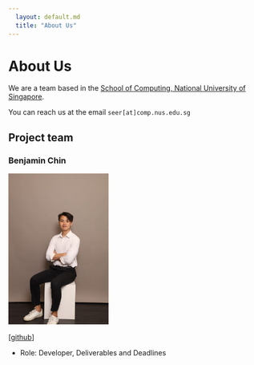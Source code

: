 ```yaml
---
  layout: default.md
  title: "About Us"
---
```


# About Us

We are a team based in the [School of Computing, National University of Singapore](http://www.comp.nus.edu.sg).

You can reach us at the email `seer[at]comp.nus.edu.sg`

## Project team

### Benjamin Chin

<img src="images/chinpcbenjamin.png" width="200px">

[[github](https://github.com/chinpcbenjamin)]

* Role: Developer, Deliverables and Deadlines
